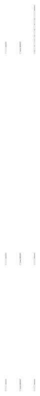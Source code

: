 <html>
  
  <figure>
   <img src="https://envato-shoebox-0.imgix.net/fc28/8181-bb18-4d72-b6e9-f5ed13951965/_MG_8176.jpg_21_06_2014.jpg?auto=compress%2Cformat&mark=https%3A%2F%2Felements-assets.envato.com%2Fstatic%2Fwatermark2.png&w=1600&fit=max&markalign=center%2Cmiddle&markalpha=18&s=f33469ddbfd7e40bc83a30230370256c"alt="Logo Tigre" width=10% height=10%/>
   <img src="https://camo.githubusercontent.com/031fa7a81cf245a8e4c04ce158400c025e2f996d64c9b79a1e5b3cc4459f5a22/68747470733a2f2f6d656469612e6973746f636b70686f746f2e636f6d2f69642f3438393538393839372f66722f70686f746f2f626c61636b2d70616e746825433325413872652e6a70673f733d31303234783130323426773d6973266b3d323026633d7271577a45665462525f773745647254695479584d457065594a423979614757676d73523047776873674d3d"alt="Logo Panthere" width =10% height=10%/>
   <img 
     src="https://cdn.britannica.com/53/5553-050-44912CBD/Green-anaconda.jpg"alt="Logo Anaconda" width=10% height=20%/>
  </figure>
  
  
   <figure>
      <img 
    src="https://www.google.fr/imgres?q=lion%20jpg&imgurl=https%3A%2F%2Ft3.ftcdn.net%2Fjpg%2F05%2F69%2F30%2F42%2F360_F_569304262_RGVohUth9wyR5Msa3CoR4XFvMYE8VG1k.jpg&imgrefurl=https%3A%2F%2Fstock.adobe.com%2Fch_fr%2Fsearch%3Fk%3Dlion&docid=jaOFQVHJaZgxsM&tbnid=5QL0owRP4_z3EM&vet=12ahUKEwjU6tOfrrKHAxUdUKQEHSAsDZQQM3oECHoQAA..i&w=540&h=360&hcb=2&ved=2ahUKEwjU6tOfrrKHAxUdUKQEHSAsDZQQM3oECHoQAA"alt="Logo Lion" width=10% height=10%/>
      <img src="![image](https://github.com/user-attachments/assets/3bcf1b65-ed60-4752-a17e-f3b68fed697b)
"alt="Logo Elephant" width =10% height =10%/>
      <img src="https://es.wikipedia.org/wiki/Archivo:Giraffa_camelopardalis_reticulata_01.JPG"alt ="Logo Girafe" width=10% height=10%/>
     </figure>   
   <figure>
    <img src="https://r.search.yahoo.com/_ylt=AwrihqaY_JlmOj8c0ha22olQ;_ylu=c2VjA3NyBHNsawNpbWcEb2lkA2U3NTgzNTg5ZmM2MjAwZWM2ZDA5YjcxMGE0ZjU0MzU5BGdwb3MDMTIEaXQDYmluZw--/RV=2/RE=1721396504/RO=11/RU=https%3a%2f%2fwww.britannica.com%2fanimal%2fcrocodile-order/RK=2/RS=aif__36U7Ns0ZqQ5Dt_BNuoBuqA-"alt ="Logo Crocodile" width =10% height=10%/>
    <img src="https://get.pxhere.com/photo/water-pond-wildlife-green-biology-turtle-reptile-fauna-vertebrate-european-wildlife-photography-nature-conservation-panzer-water-creature-marine-biology-marsh-turtle-european-marsh-turtle-emys-orbicularis-1276146.jpg"alt ="Logo Tortue" width =10% height=10%/>
    <img src="https://r.search.yahoo.com/_ylt=AwrFSQIq_plmbNkb8vu22olQ;_ylu=c2VjA3NyBHNsawNpbWcEb2lkA2FiNGJhYTgxZGZlZGRjYjBiNDNjZjVlOGE0ZmM4OTBkBGdwb3MDMTUEaXQDYmluZw--/RV=2/RE=1721396907/RO=11/RU=https%3a%2f%2fgocampingamerica.com%2fparks%2fblueheron%2f/RK=2/RS=RZY8Ku8UP.hGlvvqGOTqy1fmojA-"alt ="Logo Héron" width =10% height=10%/>
     </figure>    
  
 
</html>    
 
       
       

    
 
  
   
  
  
 



  



 
  
  

 
  




